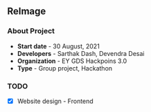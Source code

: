 ## ReImage
### About Project
* **Start date** - 30 August, 2021
* **Developers** - Sarthak Dash, Devendra Desai
* **Organization** - EY GDS Hackpoins 3.0
* **Type** - Group project, Hackathon

### TODO
- [x] Website design - Frontend
